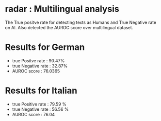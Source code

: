 # radar : Multilingual analysis

The True positve rate for detecting texts as Humans and True Negative rate on AI.
Also detected the AUROC score over multilingual dataset.

# Results for German
- true Positve rate : 90.47%
- true Negative rate : 32.87%
- AUROC score : 76.0365

# Results for Italian
- true Positive rate : 79.59 %
- true Negative rate : 56.56 %
- AUROC score : 76.04

